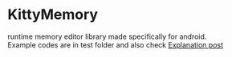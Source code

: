 # KittyMemory
runtime memory editor library made specifically for android.<br/>
Example codes are in test folder and also check [Explanation post](https://autoskillz.net/threads/runtime-memory-editor-library.2153/)

